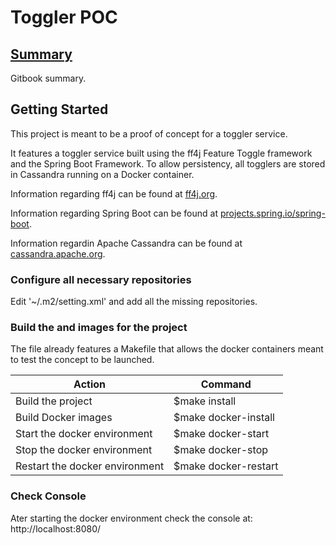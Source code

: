 # Toggler POC
## [Summary](./SUMMARY.md)
Gitbook summary.

## Getting Started
This project is meant to be a proof of concept for a toggler service.

It features a toggler service built using the ff4j Feature Toggle framework and the Spring Boot Framework.
To allow persistency, all togglers are stored in Cassandra running on a Docker container.

Information regarding ff4j can be found at [ff4j.org](http://ff4j.org).

Information regarding Spring Boot can be found at [projects.spring.io/spring-boot](https://projects.spring.io/spring-boot/).

Information regardin Apache Cassandra can be found at [cassandra.apache.org](http://cassandra.apache.org/).

### Configure all necessary repositories 

Edit '~/.m2/setting.xml' and add all the missing repositories.

### Build the  and images for the project

The file already features a Makefile that allows the docker containers meant to test the concept to be launched.

| Action                        | Command              |
|-------------------------------|----------------------|
|Build the project              | $make install        |
|Build Docker images            | $make docker-install |
|Start the docker environment   | $make docker-start   |
|Stop the docker environment    | $make docker-stop    |
|Restart the docker environment | $make docker-restart |

### Check Console
Ater starting the docker environment check the console at: http://localhost:8080/
